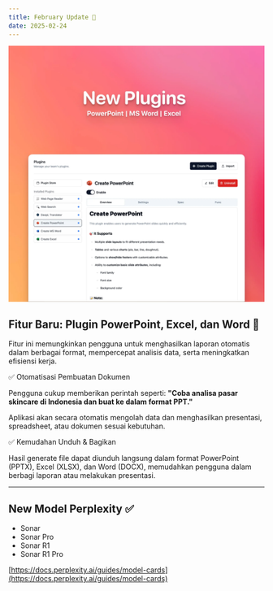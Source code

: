 ```yaml
---
title: February Update 📑
date: 2025-02-24
---
```


![New plugins](public/new-plugins.webp)

## Fitur Baru: Plugin PowerPoint, Excel, dan Word 🚀

 Fitur ini memungkinkan pengguna untuk menghasilkan laporan otomatis dalam berbagai format, mempercepat analisis data, serta meningkatkan efisiensi kerja.

 ✅ Otomatisasi Pembuatan Dokumen

Pengguna cukup memberikan perintah seperti:
**"Coba analisa pasar skincare di Indonesia dan buat ke dalam format PPT."**

Aplikasi akan secara otomatis mengolah data dan menghasilkan presentasi, spreadsheet, atau dokumen sesuai kebutuhan.

✅ Kemudahan Unduh & Bagikan

Hasil generate file dapat diunduh langsung dalam format PowerPoint (PPTX), Excel (XLSX), dan Word (DOCX), memudahkan pengguna dalam berbagi laporan atau melakukan presentasi.

---

## New Model Perplexity ✅
- Sonar
- Sonar Pro
- Sonar R1
- Sonar R1 Pro

[https://docs.perplexity.ai/guides/model-cards](https://docs.perplexity.ai/guides/model-cards)